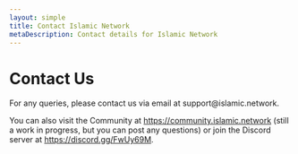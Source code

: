 ```yaml
---
layout: simple
title: Contact Islamic Network
metaDescription: Contact details for Islamic Network
---
```


# Contact Us

For any queries, please contact us via email at &#115;&#117;&#112;&#112;&#111;&#114;&#116;&#064;&#105;&#115;&#108;&#097;&#109;&#105;&#099;&#046;&#110;&#101;&#116;&#119;&#111;&#114;&#107;.

You can also visit the Community at <a href="https://community.islamic.network">https://community.islamic.network</a> (still a work in progress, but you can post any questions) or join the Discord server at <a href="https://discord.gg/FwUy69M">https://discord.gg/FwUy69M</a>.
